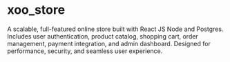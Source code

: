 # xoo_store
A scalable, full-featured online store built with React JS Node and Postgres. Includes user authentication, product catalog, shopping cart, order management, payment integration, and admin dashboard. Designed for performance, security, and seamless user experience.
